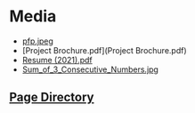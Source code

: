 # Media

-  [pfp.jpeg](pfp.jpeg)
-  [Project Brochure.pdf](Project Brochure.pdf)
-  [Resume (2021).pdf](https://geoc2022.github.io/media/Resume%20(2021).pdf)
-  [Sum_of_3_Consecutive_Numbers.jpg](Sum_of_3_Consecutive_Numbers.jpg)


## [Page Directory](https://george.chemmala.com/dir.html)